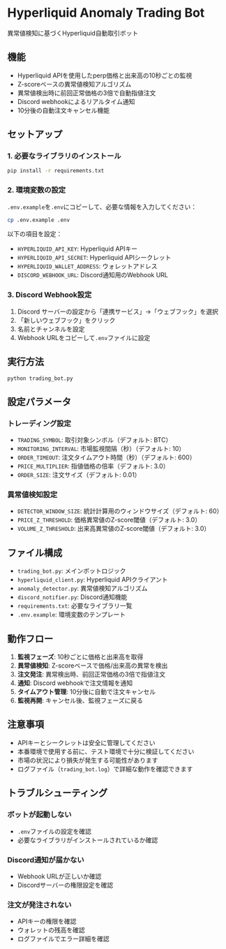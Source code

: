 # Hyperliquid Anomaly Trading Bot

異常値検知に基づくHyperliquid自動取引ボット

## 機能

- Hyperliquid APIを使用したperp価格と出来高の10秒ごとの監視
- Z-scoreベースの異常値検知アルゴリズム
- 異常値検出時に前回正常価格の3倍で自動指値注文
- Discord webhookによるリアルタイム通知
- 10分後の自動注文キャンセル機能

## セットアップ

### 1. 必要なライブラリのインストール

```bash
pip install -r requirements.txt
```

### 2. 環境変数の設定

`.env.example`を`.env`にコピーして、必要な情報を入力してください：

```bash
cp .env.example .env
```

以下の項目を設定：
- `HYPERLIQUID_API_KEY`: Hyperliquid APIキー
- `HYPERLIQUID_API_SECRET`: Hyperliquid APIシークレット
- `HYPERLIQUID_WALLET_ADDRESS`: ウォレットアドレス
- `DISCORD_WEBHOOK_URL`: Discord通知用のWebhook URL

### 3. Discord Webhook設定

1. Discord サーバーの設定から「連携サービス」→「ウェブフック」を選択
2. 「新しいウェブフック」をクリック
3. 名前とチャンネルを設定
4. Webhook URLをコピーして`.env`ファイルに設定

## 実行方法

```bash
python trading_bot.py
```

## 設定パラメータ

### トレーディング設定
- `TRADING_SYMBOL`: 取引対象シンボル（デフォルト: BTC）
- `MONITORING_INTERVAL`: 市場監視間隔（秒）（デフォルト: 10）
- `ORDER_TIMEOUT`: 注文タイムアウト時間（秒）（デフォルト: 600）
- `PRICE_MULTIPLIER`: 指値価格の倍率（デフォルト: 3.0）
- `ORDER_SIZE`: 注文サイズ（デフォルト: 0.01）

### 異常値検知設定
- `DETECTOR_WINDOW_SIZE`: 統計計算用のウィンドウサイズ（デフォルト: 60）
- `PRICE_Z_THRESHOLD`: 価格異常値のZ-score閾値（デフォルト: 3.0）
- `VOLUME_Z_THRESHOLD`: 出来高異常値のZ-score閾値（デフォルト: 3.0）

## ファイル構成

- `trading_bot.py`: メインボットロジック
- `hyperliquid_client.py`: Hyperliquid APIクライアント
- `anomaly_detector.py`: 異常値検知アルゴリズム
- `discord_notifier.py`: Discord通知機能
- `requirements.txt`: 必要なライブラリ一覧
- `.env.example`: 環境変数のテンプレート

## 動作フロー

1. **監視フェーズ**: 10秒ごとに価格と出来高を取得
2. **異常値検知**: Z-scoreベースで価格/出来高の異常を検出
3. **注文発注**: 異常検出時、前回正常価格の3倍で指値注文
4. **通知**: Discord webhookで注文情報を通知
5. **タイムアウト管理**: 10分後に自動で注文キャンセル
6. **監視再開**: キャンセル後、監視フェーズに戻る

## 注意事項

- APIキーとシークレットは安全に管理してください
- 本番環境で使用する前に、テスト環境で十分に検証してください
- 市場の状況により損失が発生する可能性があります
- ログファイル（`trading_bot.log`）で詳細な動作を確認できます

## トラブルシューティング

### ボットが起動しない
- `.env`ファイルの設定を確認
- 必要なライブラリがインストールされているか確認

### Discord通知が届かない
- Webhook URLが正しいか確認
- Discordサーバーの権限設定を確認

### 注文が発注されない
- APIキーの権限を確認
- ウォレットの残高を確認
- ログファイルでエラー詳細を確認